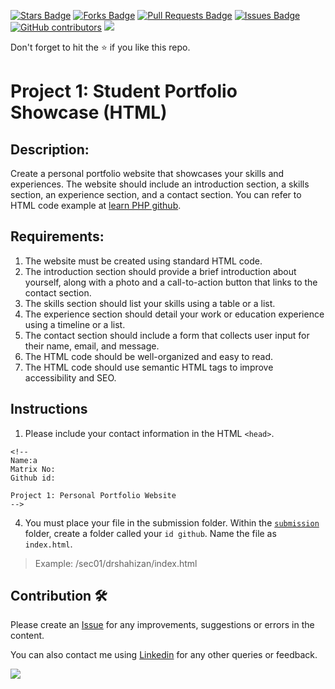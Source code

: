 <a href="https://github.com/drshahizan/software-engineering/stargazers"><img src="https://img.shields.io/github/stars/drshahizan/software-engineering" alt="Stars Badge"/></a>
<a href="https://github.com/drshahizan/software-engineering/network/members"><img src="https://img.shields.io/github/forks/drshahizan/software-engineering" alt="Forks Badge"/></a>
<a href="https://github.com/drshahizan/software-engineering/pulls"><img src="https://img.shields.io/github/issues-pr/drshahizan/software-engineering" alt="Pull Requests Badge"/></a>
<a href="https://github.com/drshahizan/software-engineering/issues"><img src="https://img.shields.io/github/issues/drshahizan/software-engineering" alt="Issues Badge"/></a>
<a href="https://github.com/drshahizan/software-engineering/graphs/contributors"><img alt="GitHub contributors" src="https://img.shields.io/github/contributors/drshahizan/software-engineering?color=2b9348"></a>
![](https://visitor-badge.glitch.me/badge?page_id=drshahizan/software-engineering)

Don't forget to hit the :star: if you like this repo.

# Project 1: Student Portfolio Showcase (HTML)

## Description:
Create a personal portfolio website that showcases your skills and experiences. The website should include an introduction section, a skills section, an experience section, and a contact section. You can refer to HTML code example at [learn PHP github](https://github.com/drshahizan/learn-php/blob/main/materials/html/html-portfolio.md).

## Requirements:
1. The website must be created using standard HTML code.
2. The introduction section should provide a brief introduction about yourself, along with a photo and a call-to-action button that links to the contact section.
3. The skills section should list your skills using a table or a list.
4. The experience section should detail your work or education experience using a timeline or a list.
5. The contact section should include a form that collects user input for their name, email, and message.
6. The HTML code should be well-organized and easy to read.
7. The HTML code should use semantic HTML tags to improve accessibility and SEO.

## Instructions
1. Please include your contact information in the HTML `<head>`.

``` 
<!--
Name:a
Matrix No:
Github id:

Project 1: Personal Portfolio Website
-->
```
4. You must place your file in the submission folder. Within the [`submission`](./submission) folder, create a folder called your `id github`. Name the file as `index.html`.
> Example: 
> /sec01/drshahizan/index.html

## Contribution 🛠️
Please create an [Issue](https://github.com/drshahizan/software-engineering/issues) for any improvements, suggestions or errors in the content.

You can also contact me using [Linkedin](https://www.linkedin.com/in/drshahizan/) for any other queries or feedback.

![](https://visitor-badge.glitch.me/badge?page_id=drshahizan)

